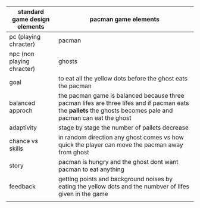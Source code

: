 | standard game design elements | pacman game elements                                         |
| ----------------------------- | ------------------------------------------------------------ |
| pc (playing chracter)         | pacman                                                       |
| npc (non playing chracter)    | ghosts                                                       |
| goal                          | to eat all the yellow dots before the ghost eats the pacman  |
| balanced approch              | the pacman game is balanced because three pacman lifes are three lifes and if pacman eats the __pallets__ the ghosts becomes pale and pacman can eat the ghost |
| adaptivity                    | stage by stage the number of pallets decrease                |
| chance vs skills              | in random direction any ghost comes vs how quick the player can move the pacman away from ghost |
| story                         | pacman is hungry and the ghost dont want pacman to eat anything |
| feedback                      | getting points and background noises by eating the yellow dots and the numbver of lifes given in the game |
|                               |                                                              |

